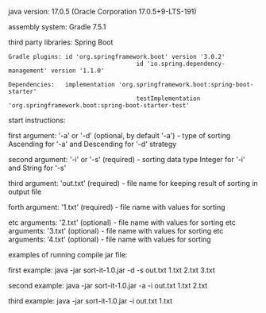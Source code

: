 java version: 17.0.5 (Oracle Corporation 17.0.5+9-LTS-191)

assembly system: Gradle 7.5.1

third party libraries: Spring Boot

    Gradle plugins: id 'org.springframework.boot' version '3.0.2'
                                        id 'io.spring.dependency-management' version '1.1.0'

    Dependencies:   implementation 'org.springframework.boot:spring-boot-starter'
                                        testImplementation 'org.springframework.boot:spring-boot-starter-test'


start instructions: 

first argument: '-a' or '-d' (optional, by default '-a') - type of sorting Ascending for '-a' and Descending for '-d' strategy

second argument: '-i' or '-s' (required) - sorting data type Integer for '-i' and String for '-s'

third argument: 'out.txt' (required) - file name for keeping result of sorting in output file

forth argument: '1.txt' (required) - file name with values for sorting

etc arguments: '2.txt' (optional) - file name with values for sorting
etc arguments: '3.txt' (optional) - file name with values for sorting
etc arguments: '4.txt' (optional) - file name with values for sorting

examples of running compile jar file:

first example: java -jar sort-it-1.0.jar -d -s out.txt 1.txt 2.txt 3.txt

second example: java -jar sort-it-1.0.jar -a -i out.txt 1.txt 2.txt

third example: java -jar sort-it-1.0.jar -i out.txt 1.txt
